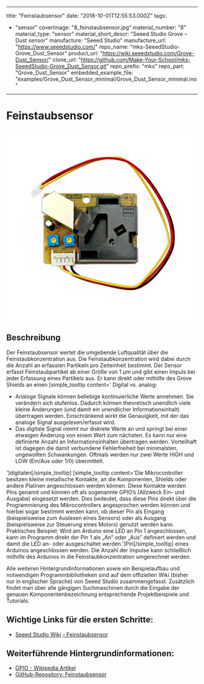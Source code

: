 
---
title: "Feinstaubsensor"
date: "2018-10-01T12:55:53.000Z"
tags: 
  - "sensor"
coverImage: "8_feinstaubsensor.jpg"
material_number: "8"
material_type: "sensor"
material_short_descr: "Seeed Studio Grove – Dust sensor"
manufacture: "Seeed Studio"
manufacture_url: "https://www.seeedstudio.com/"
repo_name: "mks-SeeedStudio-Grove_Dust_Sensor"
product_url: "https://wiki.seeedstudio.com/Grove-Dust_Sensor/"
clone_url: "https://github.com/Make-Your-School/mks-SeeedStudio-Grove_Dust_Sensor.git"
repo_prefix: "mks"
repo_part: "Grove_Dust_Sensor"
embedded_example_file: "examples/Grove_Dust_Sensor_minimal/Grove_Dust_Sensor_minimal.ino"
---


# Feinstaubsensor

![Feinstaubsensor](8_feinstaubsensor.jpg)

## Beschreibung
Der Feinstaubsensor wertet die umgebende Luftqualität über die Feinstaubkonzentration aus. Die Feinstaubkonzentration wird dabei durch die Anzahl an erfassten Partikeln pro Zeiteinheit bestimmt. Der Sensor erfasst Feinstaubpartikel ab einer Größe von 1 µm und gibt einen Impuls bei jeder Erfassung eines Partikels aus. Er kann direkt oder mithilfe des Grove Shields an einen \[simple\_tooltip content=' Digital vs. analog:

- Analoge Signale können beliebige kontinuierliche Werte annehmen. Sie verändern sich stufenlos. Dadurch können theoretisch unendlich viele kleine Änderungen (und damit ein unendlicher Informationsinhalt) übertragen werden. Einschränkend wirkt die Genauigkeit, mit der das analoge Signal ausgelesen/erfasst wird.
- Das digitale Signal nimmt nur diskrete Werte an und springt bei einer etwaigen Änderung von einem Wert zum nächsten. Es kann nur eine definierte Anzahl an Informationsinhalten übertragen werden. Vorteilhaft ist dagegen die damit verbundene Fehlerfreiheit bei minimalsten, ungewollten Schwankungen. Oftmals werden nur zwei Werte HIGH und LOW (Ein/Aus oder 1/0) übermittelt.

'\]digitalen\[/simple\_tooltip\] \[simple\_tooltip content='Die Mikrocontroller besitzen kleine metallische Kontakte, an die Komponenten, Shields oder andere Platinen angeschlossen werden können. Diese Kontakte werden Pins genannt und können oft als sogenannte GPIO’s (Allzweck Ein- und Ausgabe) eingesetzt werden. Dies bedeutet, dass diese Pins direkt über die Programmierung des Mikrocontrollers angesprochen werden können und hierbei sogar bestimmt werden kann, ob dieser Pin als Eingang (beispielsweise zum Auslesen eines Sensors) oder als Ausgang (beispielsweise zur Steuerung eines Motors) genutzt werden kann. Praktisches Beispiel: Wird am Arduino eine LED an Pin 1 angeschlossen, kann im Programm direkt der Pin 1 als „An” oder „Aus” definiert werden und damit die LED an- oder ausgeschaltet werden.'\]Pin\[/simple\_tooltip\] eines Arduinos angeschlossen werden. Die Anzahl der Impulse kann schließlich mithilfe des Arduinos in die Feinstaubkonzentration umgerechnet werden.

Alle weiteren Hintergrundinformationen sowie ein Beispielaufbau und notwendigen Programmbibliotheken sind auf dem offiziellen Wiki (bisher nur in englischer Sprache) von Seeed Studio zusammengefasst. Zusätzlich findet man über alle gängigen Suchmaschinen durch die Eingabe der genauen Komponentenbezeichnung entsprechende Projektbeispiele und Tutorials.

<!-- infolist -->

<!-- infolists -->
## Wichtige Links für die ersten Schritte:

- [Seeed Studio Wiki](http://wiki.seeedstudio.com/Grove-Dust_Sensor/) [- Feinstaubsensor](http://wiki.seeedstudio.com/Grove-Dust_Sensor/)

## Weiterführende Hintergrundinformationen:

- [GPIO - Wikipedia Artikel](https://de.wikipedia.org/wiki/Allzweckeingabe/-ausgabe)
- [GitHub-Repository: Feinstaubsensor](https://github.com/MakeYourSchool/8-Feinstaubsensor)



